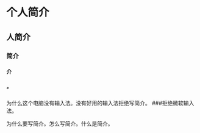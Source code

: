 # 个人简介
## 人简介
### 简介
#### 介
##### 。

为什么这个电脑没有输入法。没有好用的输入法拒绝写简介。
###拒绝微软输入法。



为什么要写简介。怎么写简介。什么是简介。


